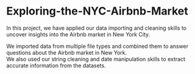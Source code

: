 # Exploring-the-NYC-Airbnb-Market
In this project, we have applied our data importing and cleaning skills to uncover insights into the Airbnb market in New York City.

We imported data from multiple file types and combined them to answer questions about the Airbnb market in New York.  
We also used our string cleaning and date manipulation skills to extract accurate information from the datasets. 
